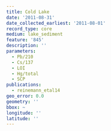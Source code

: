 ```yaml
---
title: Cold Lake
date: '2011-08-31'
date_collected_earliest: '2011-08-01'
record_type: core
medium: lake_sediment
feature: '845'
description: ''
parameters:
  - Pb/210
  - Cs/137
  - LOI
  - Hg/total
  - SCP
publications:
  - reinemann_etal14
geo_error: 0.0
geometry: ''
bbox: ~
longitude: ''
latitude: ''
---
```

